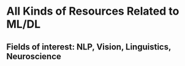 # All Kinds of Resources Related to ML/DL
## Fields of interest: NLP, Vision, Linguistics, Neuroscience

